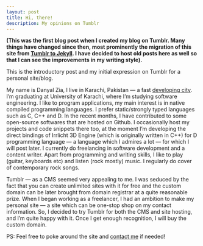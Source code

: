 ```yaml
---
layout: post
title: Hi, there!
description: My opinions on Tumblr
---
```


**(This was the first blog post when I created my blog on Tumblr. Many things have changed since then, most prominently the migration of this site from [Tumblr to Jekyll](http://danyalzia.com/2015/03/01/migrated-to-jekyll/). I have decided to host old posts here as well so that I can see the improvements in my writing style).**

This is the introductory post and my initial expression on Tumblr for a personal site/blog.

My name is Danyal Zia, I live in Karachi, Pakistan — a fast [developing city](http://en.wikipedia.org/wiki/Economy_of_Karachi). I’m graduating at University of Karachi, where I’m studying software engineering. I like to program applications, my main interest is in native compiled programming languages. I prefer static/strongly typed languages such as C, C++ and D. In the recent months, I have contributed to some open-source softwares that are hosted on Github. I occasionally host my projects and code snippets there too, at the moment I’m developing the direct bindings of Irrlicht 3D Engine (which is originally written in C++) for D programming language — a language which I admires a lot — for which I will post later. I currently do freelancing in software development and a content writer. Apart from programming and writing skills, I like to play (guitar, keyboards etc) and listen (rock mostly) music. I regularly do cover of contemporary rock songs.

Tumblr — as a CMS seemed very appealing to me. I was seduced by the fact that you can create unlimited sites with it for free and the custom domain can be later brought from domain registrar at a quite reasonable prize. When I began working as a freelancer, I had an ambition to make my personal site — a site which can be one-stop shop on my contact information. So, I decided to try Tumblr for both the CMS and site hosting, and I’m quite happy with it. Once I get enough recognition, I will buy the custom domain.

PS: Feel free to poke around the site and [contact me](http://danyalzia.com/contact) if needed!


